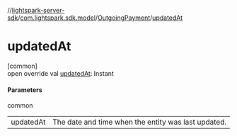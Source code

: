 //[lightspark-server-sdk](../../../index.md)/[com.lightspark.sdk.model](../index.md)/[OutgoingPayment](index.md)/[updatedAt](updated-at.md)

# updatedAt

[common]\
open override val [updatedAt](updated-at.md): Instant

#### Parameters

common

| | |
|---|---|
| updatedAt | The date and time when the entity was last updated. |
